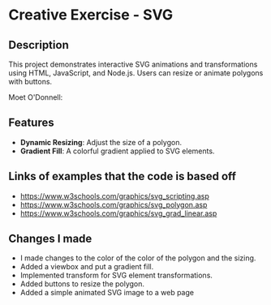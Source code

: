 # Creative Exercise - SVG 

## Description
This project demonstrates interactive SVG animations and transformations using HTML, JavaScript, and Node.js. Users can resize or animate polygons with buttons.

Moet O'Donnell: 

## Features
- **Dynamic Resizing**: Adjust the size of a polygon.
- **Gradient Fill**: A colorful gradient applied to SVG elements.

## Links of examples that the code is based off
- https://www.w3schools.com/graphics/svg_scripting.asp
- https://www.w3schools.com/graphics/svg_polygon.asp
- https://www.w3schools.com/graphics/svg_grad_linear.asp
## Changes I made
- I made changes to the color of the color of the polygon and the sizing. 
- Added a viewbox and put a gradient fill. 
- Implemented transform for SVG element transformations.
- Added buttons to resize the polygon.
- Added a simple animated SVG image to a web page
